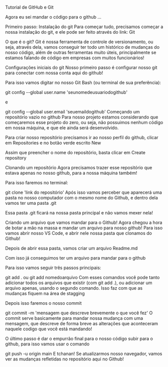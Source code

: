 Tutorial de GitHub e Git

Agora eu sei mandar o código para o github ...

Primeiro passo: Instalação do git
Para começar tudo, precisamos começar a nossa instalação do git, e ele pode ser feito através do link: Git

O que é o git?
Git é nossa ferramenta de controle de versionamento, ou seja, através dela, vamos conseguir ter todo um histórico de mudanças do nosso código, além de outras ferramentas muito úteis, principalmente se estamos falando de código em empresas com muitos funcionários!

Configurações iniciais do git
Nosso primeiro passo é configurar nosso git para conectar com nossa conta aqui do github!

Para isso vamos digitar no nosso Git Bash (ou terminal de sua preferência):

 git config --global user.name 'seunomedeusuariodogithub'
 
e

 git config --global user.email 'seuemaildogithub'
Começando um repositório vazio no github
Para nosso projeto estamos considerando que começaremos esse projeto do zero, ou seja, não possuimos nenhum código em nossa máquina, e que ele ainda será desenvolvido.

Para criar nosso repositório precisamos ir ao nosso perfil do github, clicar em Repositories e no botão verde escrito New

Assim que preencher o nome do repositório, basta clicar em Create repository

Clonando um repositório
Agora precisamos trazer esse repositório que estava apenas no nosso github, para a nossa máquina também!

Para isso faremos no terminal:

git clone 'link do repositório'
Após isso vamos perceber que aparecerá uma pasta no nosso computador com o mesmo nome do Github, e dentro dela vamos ter uma pasta .git

Essa pasta .git ficará na nossa pasta principal e não vamos mexer nela!

Criando um arquivo que vamos mandar para o Github!
Agora chegou a hora de botar a mão na massa e mandar um arquivo para nosso github! Para isso vamos abrir nosso VS Code, e abrir nele nossa pasta que clonamos do Github!

Depois de abrir essa pasta, vamos criar um arquivo Readme.md

Com isso já conseguimos ter um arquivo para mandar para o github

Para isso vamos seguir três passos principais:

 git add .
ou
 git add nomedoarquivo
Com esses comandos você pode tanto adicionar todos os arquivos que existir (com git add .), ou adicionar um arquivo apenas, usando o segundo comando. Isso faz com que as mudanças fiquem na área de stagging

Depois isso faremos o nosso commit

 git commit -m 'mensagem que descreve brevemente o que você fez'
O commit serve basicamente para mandar nossa mudança com uma mensagem, que descreve de forma breve as alterações que aconteceram naquele codigo que você está mandando!

O último passo é dar o empurrão final para o nosso código subir para o github, para isso vamos usar o comando

 git push -u origin main
E tchanan! Se atualizarmos nosso navegador, vamos ver as mudanças refletidas no repositório aqui no Github!
